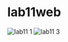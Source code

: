 # lab11web
![lab11  1](https://user-images.githubusercontent.com/56400200/122626749-47233300-d0d6-11eb-8454-339f31ecadca.PNG)
![lab11  3](https://user-images.githubusercontent.com/56400200/122626820-9e290800-d0d6-11eb-92d1-c90ab7c88090.PNG)
